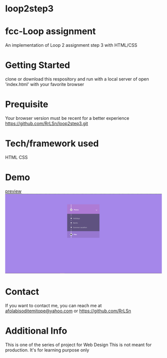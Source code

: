 # loop2step3
# fcc-Loop assignment
An implementation of Loop 2 assignment step 3 with HTML/CSS

# Getting Started
clone or download this respository and run with a local server of open 'index.html' with your favorite browser

# Prequisite
Your browser version must be recent for a better experience https://github.com/RrLSn/loop2step3.git

# Tech/framework used
HTML
CSS

# Demo
[preview](https://rawcdn.githack.com/RrLSn/loop2step3/09773745c6a1c2122f00059c28177b3e5673d765/index.html)
![screenshot](./media/Screenshot%202022-11-09%20132025.png)

# Contact
If you want to contact me, you can reach me at
afolabisoditemitope@yahoo.com or
https://github.com/RrLSn

# Additional Info
This is one of the series of project for Web Design
This is not meant for production. It's for learning purpose only
